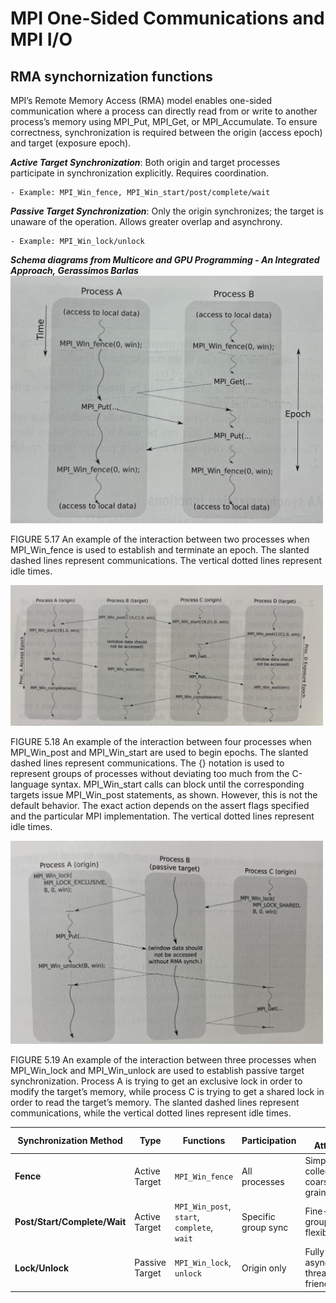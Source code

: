  # MPI One-Sided Communications and MPI I/O

 ## RMA synchornization functions
MPI’s Remote Memory Access (RMA) model enables one-sided communication where a process can directly read from or write to another process’s memory using MPI_Put, MPI_Get, or MPI_Accumulate. To ensure correctness, synchronization is required between the origin (access epoch) and target (exposure epoch).

***Active Target Synchronization***: Both origin and target processes participate in synchronization explicitly. Requires coordination.

    - Example: MPI_Win_fence, MPI_Win_start/post/complete/wait

***Passive Target Synchronization***: Only the origin synchronizes; the target is unaware of the operation. Allows greater overlap and asynchrony.

    - Example: MPI_Win_lock/unlock


***Schema diagrams from Multicore and GPU Programming - An Integrated Approach, Gerassimos Barlas***
<img src="images/mpi_win_fence.JPG" alt="MPI Fence" width="500">

FIGURE 5.17
An example of the interaction between two processes when MPI_Win_fence is used to establish and terminate an epoch. The slanted dashed lines represent communications. The vertical dotted lines represent idle times.

<img src="images/mpi_pscw.JPG" alt="MPI PSCW" width="500">

FIGURE 5.18
An example of the interaction between four processes when MPI_Win_post and MPI_Win_start are used to begin epochs. The slanted dashed lines represent communications. The {} notation is used to represent groups of processes without deviating too much from the C-language syntax. MPI_Win_start calls can block until the corresponding targets issue MPI_Win_post statements, as shown. However, this is not the default behavior. The exact action depends on the assert flags specified and the particular MPI implementation. The vertical dotted lines represent idle times.


<img src="images/mpi_win_lock.JPG" alt="MPI Lock" width="500">

FIGURE 5.19
An example of the interaction between three processes when MPI_Win_lock and MPI_Win_unlock are used to establish passive target synchronization. Process A is trying to get an exclusive lock in order to modify the target’s memory, while process C is trying to get a shared lock in order to read the target’s memory. The slanted dashed lines represent communications, while the vertical dotted lines represent idle times.




| Synchronization Method       | Type           | Functions                                   | Participation       | Key Attributes                      |
| ---------------------------- | -------------- | ------------------------------------------- | ------------------- | ----------------------------------- |
| **Fence**                    | Active Target  | `MPI_Win_fence`                             | All processes       | Simple, collective, coarse-grained  |
| **Post/Start/Complete/Wait** | Active Target  | `MPI_Win_post`, `start`, `complete`, `wait` | Specific group sync | Fine-grained, group-based, flexible |
| **Lock/Unlock**              | Passive Target | `MPI_Win_lock`, `unlock`                    | Origin only         | Fully asynchronous, thread-friendly |
